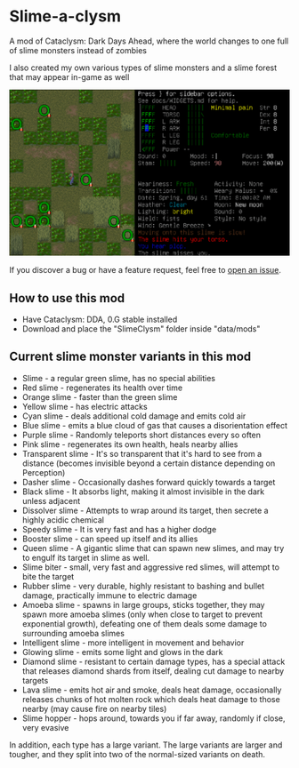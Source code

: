 # Slime-a-clysm

A mod of Cataclysm: Dark Days Ahead, where the world changes to one full of slime monsters instead of zombies

I also created my own various types of slime monsters and a slime forest that may appear in-game as well

![Slime Forest](./screenshot.png)

If you discover a bug or have a feature request, feel free to [open an issue](https://github.com/fungamer2-2/CDDA-Slime-a-clysm/issues/new).

## How to use this mod
- Have Cataclysm: DDA, 0.G stable installed 
- Download and place the "SlimeClysm" folder inside "data/mods" 

## Current slime monster variants in this mod
- Slime - a regular green slime, has no special abilities
- Red slime - regenerates its health over time
- Orange slime - faster than the green slime
- Yellow slime - has electric attacks
- Cyan slime - deals additional cold damage and emits cold air
- Blue slime - emits a blue cloud of gas that causes a disorientation effect
- Purple slime - Randomly teleports short distances every so often
- Pink slime - regenerates its own health, heals nearby allies
- Transparent slime - It's so transparent that it's hard to see from a distance (becomes invisible beyond a certain distance depending on Perception)
- Dasher slime - Occasionally dashes forward quickly towards a target
- Black slime - It absorbs light, making it almost invisible in the dark unless adjacent
- Dissolver slime - Attempts to wrap around its target, then secrete a highly acidic chemical
- Speedy slime - It is very fast and has a higher dodge
- Booster slime - can speed up itself and its allies
- Queen slime - A gigantic slime that can spawn new slimes, and may try to engulf its target in slime as well.
- Slime biter - small, very fast and aggressive red slimes, will attempt to bite the target
- Rubber slime - very durable, highly resistant to bashing and bullet damage, practically immune to electric damage
- Amoeba slime - spawns in large groups, sticks together, they may spawn more amoeba slimes (only when close to target to prevent exponential growth), defeating one of them deals some damage to surrounding amoeba slimes
- Intelligent slime - more intelligent in movement and behavior
- Glowing slime - emits some light and glows in the dark 
- Diamond slime - resistant to certain damage types, has a special attack that releases diamond shards from itself, dealing cut damage to nearby targets
- Lava slime - emits hot air and smoke, deals heat damage, occasionally releases chunks of hot molten rock which deals heat damage to those nearby (may cause fire on nearby tiles)
- Slime hopper - hops around, towards you if far away, randomly if close, very evasive 

In addition, each type has a large variant. The large variants are larger and tougher, and they split into two of the normal-sized variants on death.
